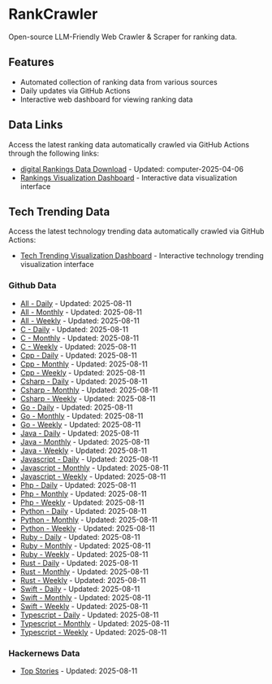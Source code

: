 # RankCrawler

Open-source LLM-Friendly Web Crawler & Scraper for ranking data.

## Features

* Automated collection of ranking data from various sources
* Daily updates via GitHub Actions
* Interactive web dashboard for viewing ranking data


## Data Links

Access the latest ranking data automatically crawled via GitHub Actions through the following links:

* [digital Rankings Data Download](https://github.com/chenjy16/RankCrawler/blob/main/data/1688/digital_computer_2025-04-06.json) - Updated: computer-2025-04-06
* [Rankings Visualization Dashboard](https://chenjy16.github.io/RankCrawler/1688_rankings.html) - Interactive data visualization interface




## Tech Trending Data

Access the latest technology trending data automatically crawled via GitHub Actions:

* [Tech Trending Visualization Dashboard](https://chenjy16.github.io/RankCrawler/tech_trending.html) - Interactive technology trending visualization interface

### Github Data

* [All - Daily](https://github.com/chenjy16/RankCrawler/blob/main/data/github/github_all_daily_2025-08-11.json) - Updated: 2025-08-11
* [All - Monthly](https://github.com/chenjy16/RankCrawler/blob/main/data/github/github_all_monthly_2025-08-11.json) - Updated: 2025-08-11
* [All - Weekly](https://github.com/chenjy16/RankCrawler/blob/main/data/github/github_all_weekly_2025-08-11.json) - Updated: 2025-08-11
* [C - Daily](https://github.com/chenjy16/RankCrawler/blob/main/data/github/github_c_daily_2025-08-11.json) - Updated: 2025-08-11
* [C - Monthly](https://github.com/chenjy16/RankCrawler/blob/main/data/github/github_c_monthly_2025-08-11.json) - Updated: 2025-08-11
* [C - Weekly](https://github.com/chenjy16/RankCrawler/blob/main/data/github/github_c_weekly_2025-08-11.json) - Updated: 2025-08-11
* [Cpp - Daily](https://github.com/chenjy16/RankCrawler/blob/main/data/github/github_cpp_daily_2025-08-11.json) - Updated: 2025-08-11
* [Cpp - Monthly](https://github.com/chenjy16/RankCrawler/blob/main/data/github/github_cpp_monthly_2025-08-11.json) - Updated: 2025-08-11
* [Cpp - Weekly](https://github.com/chenjy16/RankCrawler/blob/main/data/github/github_cpp_weekly_2025-08-11.json) - Updated: 2025-08-11
* [Csharp - Daily](https://github.com/chenjy16/RankCrawler/blob/main/data/github/github_csharp_daily_2025-08-11.json) - Updated: 2025-08-11
* [Csharp - Monthly](https://github.com/chenjy16/RankCrawler/blob/main/data/github/github_csharp_monthly_2025-08-11.json) - Updated: 2025-08-11
* [Csharp - Weekly](https://github.com/chenjy16/RankCrawler/blob/main/data/github/github_csharp_weekly_2025-08-11.json) - Updated: 2025-08-11
* [Go - Daily](https://github.com/chenjy16/RankCrawler/blob/main/data/github/github_go_daily_2025-08-11.json) - Updated: 2025-08-11
* [Go - Monthly](https://github.com/chenjy16/RankCrawler/blob/main/data/github/github_go_monthly_2025-08-11.json) - Updated: 2025-08-11
* [Go - Weekly](https://github.com/chenjy16/RankCrawler/blob/main/data/github/github_go_weekly_2025-08-11.json) - Updated: 2025-08-11
* [Java - Daily](https://github.com/chenjy16/RankCrawler/blob/main/data/github/github_java_daily_2025-08-11.json) - Updated: 2025-08-11
* [Java - Monthly](https://github.com/chenjy16/RankCrawler/blob/main/data/github/github_java_monthly_2025-08-11.json) - Updated: 2025-08-11
* [Java - Weekly](https://github.com/chenjy16/RankCrawler/blob/main/data/github/github_java_weekly_2025-08-11.json) - Updated: 2025-08-11
* [Javascript - Daily](https://github.com/chenjy16/RankCrawler/blob/main/data/github/github_javascript_daily_2025-08-11.json) - Updated: 2025-08-11
* [Javascript - Monthly](https://github.com/chenjy16/RankCrawler/blob/main/data/github/github_javascript_monthly_2025-08-11.json) - Updated: 2025-08-11
* [Javascript - Weekly](https://github.com/chenjy16/RankCrawler/blob/main/data/github/github_javascript_weekly_2025-08-11.json) - Updated: 2025-08-11
* [Php - Daily](https://github.com/chenjy16/RankCrawler/blob/main/data/github/github_php_daily_2025-08-11.json) - Updated: 2025-08-11
* [Php - Monthly](https://github.com/chenjy16/RankCrawler/blob/main/data/github/github_php_monthly_2025-08-11.json) - Updated: 2025-08-11
* [Php - Weekly](https://github.com/chenjy16/RankCrawler/blob/main/data/github/github_php_weekly_2025-08-11.json) - Updated: 2025-08-11
* [Python - Daily](https://github.com/chenjy16/RankCrawler/blob/main/data/github/github_python_daily_2025-08-11.json) - Updated: 2025-08-11
* [Python - Monthly](https://github.com/chenjy16/RankCrawler/blob/main/data/github/github_python_monthly_2025-08-11.json) - Updated: 2025-08-11
* [Python - Weekly](https://github.com/chenjy16/RankCrawler/blob/main/data/github/github_python_weekly_2025-08-11.json) - Updated: 2025-08-11
* [Ruby - Daily](https://github.com/chenjy16/RankCrawler/blob/main/data/github/github_ruby_daily_2025-08-11.json) - Updated: 2025-08-11
* [Ruby - Monthly](https://github.com/chenjy16/RankCrawler/blob/main/data/github/github_ruby_monthly_2025-08-11.json) - Updated: 2025-08-11
* [Ruby - Weekly](https://github.com/chenjy16/RankCrawler/blob/main/data/github/github_ruby_weekly_2025-08-11.json) - Updated: 2025-08-11
* [Rust - Daily](https://github.com/chenjy16/RankCrawler/blob/main/data/github/github_rust_daily_2025-08-11.json) - Updated: 2025-08-11
* [Rust - Monthly](https://github.com/chenjy16/RankCrawler/blob/main/data/github/github_rust_monthly_2025-08-11.json) - Updated: 2025-08-11
* [Rust - Weekly](https://github.com/chenjy16/RankCrawler/blob/main/data/github/github_rust_weekly_2025-08-11.json) - Updated: 2025-08-11
* [Swift - Daily](https://github.com/chenjy16/RankCrawler/blob/main/data/github/github_swift_daily_2025-08-11.json) - Updated: 2025-08-11
* [Swift - Monthly](https://github.com/chenjy16/RankCrawler/blob/main/data/github/github_swift_monthly_2025-08-11.json) - Updated: 2025-08-11
* [Swift - Weekly](https://github.com/chenjy16/RankCrawler/blob/main/data/github/github_swift_weekly_2025-08-11.json) - Updated: 2025-08-11
* [Typescript - Daily](https://github.com/chenjy16/RankCrawler/blob/main/data/github/github_typescript_daily_2025-08-11.json) - Updated: 2025-08-11
* [Typescript - Monthly](https://github.com/chenjy16/RankCrawler/blob/main/data/github/github_typescript_monthly_2025-08-11.json) - Updated: 2025-08-11
* [Typescript - Weekly](https://github.com/chenjy16/RankCrawler/blob/main/data/github/github_typescript_weekly_2025-08-11.json) - Updated: 2025-08-11

### Hackernews Data

* [Top Stories](https://github.com/chenjy16/RankCrawler/blob/main/data/hackernews/hackernews_top_2025-08-11.json) - Updated: 2025-08-11


